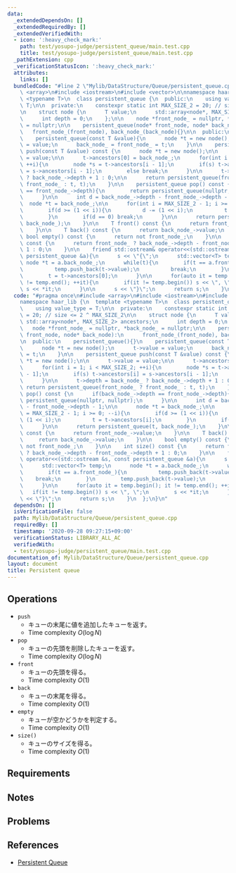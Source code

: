 ```yaml
---
data:
  _extendedDependsOn: []
  _extendedRequiredBy: []
  _extendedVerifiedWith:
  - icon: ':heavy_check_mark:'
    path: test/yosupo-judge/persistent_queue/main.test.cpp
    title: test/yosupo-judge/persistent_queue/main.test.cpp
  _pathExtension: cpp
  _verificationStatusIcon: ':heavy_check_mark:'
  attributes:
    links: []
  bundledCode: "#line 2 \"Mylib/DataStructure/Queue/persistent_queue.cpp\"\n#include\
    \ <array>\n#include <iostream>\n#include <vector>\n\nnamespace haar_lib {\n  template\
    \ <typename T>\n  class persistent_queue {\n  public:\n    using value_type =\
    \ T;\n\n  private:\n    constexpr static int MAX_SIZE_2 = 20; // size <= 2 ^ MAX_SIZE_2\n\
    \n    struct node {\n      T value;\n      std::array<node*, MAX_SIZE_2> ancestors;\n\
    \      int depth = 0;\n    };\n\n    node *front_node_ = nullptr, *back_node_\
    \ = nullptr;\n\n    persistent_queue(node* front_node, node* back_node):\n   \
    \   front_node_(front_node), back_node_(back_node){}\n\n  public:\n    persistent_queue(){}\n\
    \    persistent_queue(const T &value){\n      node *t = new node();\n      t->value\
    \ = value;\n      back_node_ = front_node_ = t;\n    }\n\n    persistent_queue\
    \ push(const T &value) const {\n      node *t = new node();\n\n      t->value\
    \ = value;\n\n      t->ancestors[0] = back_node_;\n      for(int i = 1; i < MAX_SIZE_2;\
    \ ++i){\n        node *s = t->ancestors[i - 1];\n        if(s) t->ancestors[i]\
    \ = s->ancestors[i - 1];\n        else break;\n      }\n\n      t->depth = back_node_\
    \ ? back_node_->depth + 1 : 0;\n\n      return persistent_queue(front_node_ ?\
    \ front_node_ : t, t);\n    }\n\n    persistent_queue pop() const {\n      if(back_node_->depth\
    \ == front_node_->depth){\n        return persistent_queue(nullptr, nullptr);\n\
    \      }\n\n      int d = back_node_->depth - front_node_->depth - 1;\n\n    \
    \  node *t = back_node_;\n\n      for(int i = MAX_SIZE_2 - 1; i >= 0; --i){\n\
    \        if(d >= (1 << i)){\n          d -= (1 << i);\n          t = t->ancestors[i];\n\
    \        }\n        if(d == 0) break;\n      }\n\n      return persistent_queue(t,\
    \ back_node_);\n    }\n\n    T front() const {\n      return front_node_->value;\n\
    \    }\n\n    T back() const {\n      return back_node_->value;\n    }\n\n   \
    \ bool empty() const {\n      return not front_node_;\n    }\n\n    int size()\
    \ const {\n      return front_node_ ? back_node_->depth - front_node_->depth +\
    \ 1 : 0;\n    }\n\n    friend std::ostream& operator<<(std::ostream &s, const\
    \ persistent_queue &a){\n      s << \"{\";\n      std::vector<T> temp;\n     \
    \ node *t = a.back_node_;\n      while(t){\n        if(t == a.front_node_){\n\
    \          temp.push_back(t->value);\n          break;\n        }\n        temp.push_back(t->value);\n\
    \        t = t->ancestors[0];\n      }\n\n      for(auto it = temp.begin(); it\
    \ != temp.end(); ++it){\n        if(it != temp.begin()) s << \", \";\n       \
    \ s << *it;\n      }\n\n      s << \"}\";\n      return s;\n    }\n  };\n}\n"
  code: "#pragma once\n#include <array>\n#include <iostream>\n#include <vector>\n\n\
    namespace haar_lib {\n  template <typename T>\n  class persistent_queue {\n  public:\n\
    \    using value_type = T;\n\n  private:\n    constexpr static int MAX_SIZE_2\
    \ = 20; // size <= 2 ^ MAX_SIZE_2\n\n    struct node {\n      T value;\n     \
    \ std::array<node*, MAX_SIZE_2> ancestors;\n      int depth = 0;\n    };\n\n \
    \   node *front_node_ = nullptr, *back_node_ = nullptr;\n\n    persistent_queue(node*\
    \ front_node, node* back_node):\n      front_node_(front_node), back_node_(back_node){}\n\
    \n  public:\n    persistent_queue(){}\n    persistent_queue(const T &value){\n\
    \      node *t = new node();\n      t->value = value;\n      back_node_ = front_node_\
    \ = t;\n    }\n\n    persistent_queue push(const T &value) const {\n      node\
    \ *t = new node();\n\n      t->value = value;\n\n      t->ancestors[0] = back_node_;\n\
    \      for(int i = 1; i < MAX_SIZE_2; ++i){\n        node *s = t->ancestors[i\
    \ - 1];\n        if(s) t->ancestors[i] = s->ancestors[i - 1];\n        else break;\n\
    \      }\n\n      t->depth = back_node_ ? back_node_->depth + 1 : 0;\n\n     \
    \ return persistent_queue(front_node_ ? front_node_ : t, t);\n    }\n\n    persistent_queue\
    \ pop() const {\n      if(back_node_->depth == front_node_->depth){\n        return\
    \ persistent_queue(nullptr, nullptr);\n      }\n\n      int d = back_node_->depth\
    \ - front_node_->depth - 1;\n\n      node *t = back_node_;\n\n      for(int i\
    \ = MAX_SIZE_2 - 1; i >= 0; --i){\n        if(d >= (1 << i)){\n          d -=\
    \ (1 << i);\n          t = t->ancestors[i];\n        }\n        if(d == 0) break;\n\
    \      }\n\n      return persistent_queue(t, back_node_);\n    }\n\n    T front()\
    \ const {\n      return front_node_->value;\n    }\n\n    T back() const {\n \
    \     return back_node_->value;\n    }\n\n    bool empty() const {\n      return\
    \ not front_node_;\n    }\n\n    int size() const {\n      return front_node_\
    \ ? back_node_->depth - front_node_->depth + 1 : 0;\n    }\n\n    friend std::ostream&\
    \ operator<<(std::ostream &s, const persistent_queue &a){\n      s << \"{\";\n\
    \      std::vector<T> temp;\n      node *t = a.back_node_;\n      while(t){\n\
    \        if(t == a.front_node_){\n          temp.push_back(t->value);\n      \
    \    break;\n        }\n        temp.push_back(t->value);\n        t = t->ancestors[0];\n\
    \      }\n\n      for(auto it = temp.begin(); it != temp.end(); ++it){\n     \
    \   if(it != temp.begin()) s << \", \";\n        s << *it;\n      }\n\n      s\
    \ << \"}\";\n      return s;\n    }\n  };\n}\n"
  dependsOn: []
  isVerificationFile: false
  path: Mylib/DataStructure/Queue/persistent_queue.cpp
  requiredBy: []
  timestamp: '2020-09-28 09:27:15+09:00'
  verificationStatus: LIBRARY_ALL_AC
  verifiedWith:
  - test/yosupo-judge/persistent_queue/main.test.cpp
documentation_of: Mylib/DataStructure/Queue/persistent_queue.cpp
layout: document
title: Persistent queue
---
```


## Operations

- `push`
	- キューの末尾に値を追加したキューを返す。
	- Time complexity $O(\log N)$
- `pop`
	- キューの先頭を削除したキューを返す。
	- Time complexity $O(\log N)$
- `front`
	- キューの先頭を得る。
	- Time complexity $O(1)$
- `back`
	- キューの末尾を得る。
	- Time complexity $O(1)$
- `empty`
	- キューが空かどうかを判定する。
	- Time complexity $O(1)$
- `size()`
	- キューのサイズを得る。
	- Time complexity $O(1)$

## Requirements

## Notes

## Problems

## References

- [Persistent Queue](https://judge.yosupo.jp/problem/persistent_queue)
